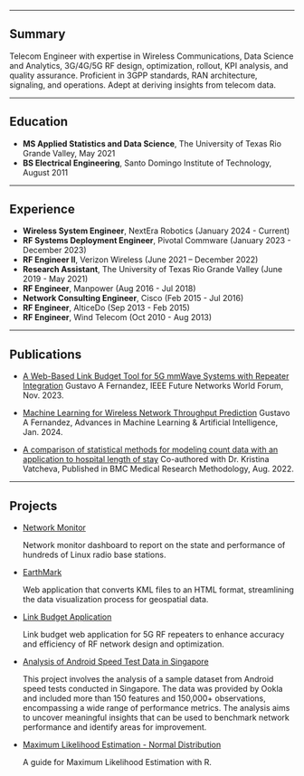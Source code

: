 

---
## Summary

Telecom Engineer with expertise in Wireless Communications, Data Science and Analytics, 3G/4G/5G RF design, optimization, rollout, KPI analysis, and quality assurance. Proficient in 3GPP standards, RAN architecture, signaling, and operations. Adept at deriving insights from telecom data.

---
## Education

- **MS Applied Statistics and Data Science**, The University of Texas Rio Grande Valley, May 2021
- **BS Electrical Engineering**, Santo Domingo Institute of Technology, August 2011

---

## Experience

- **Wireless System Engineer**, NextEra Robotics (January 2024 - Current)
- **RF Systems Deployment Engineer**, Pivotal Commware (January 2023 - December 2023)  
- **RF Engineer II**, Verizon Wireless (June 2021 – December 2022)
- **Research Assistant**, The University of Texas Rio Grande Valley (June 2019 - May 2021)
- **RF Engineer**, Manpower (Aug 2016 - Jul 2018)
- **Network Consulting Engineer**, Cisco (Feb 2015 - Jul 2016)
- **RF Engineer**, AlticeDo (Sep 2013 - Feb 2015)
- **RF Engineer**, Wind Telecom (Oct 2010 - Aug 2013)




---


## Publications

- [A Web-Based Link Budget Tool for 5G mmWave Systems with Repeater Integration](https://ieeexplore.ieee.org/abstract/document/10520341) Gustavo A Fernandez, IEEE Future Networks World Forum, Nov. 2023.
  
- [Machine Learning for Wireless Network Throughput Prediction](https://www.opastpublishers.com/open-access-articles/machine-learning-for-wireless-network-throughput-prediction.pdf) Gustavo A Fernandez, Advances in Machine Learning & Artificial Intelligence, Jan. 2024. 

- [A comparison of statistical methods for modeling count data with an application to hospital length of stay](https://link.springer.com/article/10.1186/s12874-022-01685-8) Co-authored with Dr. Kristina Vatcheva, Published in BMC Medical Research Methodology, Aug. 2022.

---

## Projects

- [Network Monitor](https://github.com/gustavofernandezlembert/Gustavo-Fernandez/blob/master/Tableau_Dashboard.jpg)
  
  Network monitor dashboard to report on the state and performance of hundreds of Linux radio base stations.

- [EarthMark](https://github.com/gustavofernandezlembert/Placemarks.KML_TO_HTML)
  
  Web application that converts KML files to an HTML format, streamlining the data visualization process for geospatial data.

- [Link Budget Application](https://nrboostlinkbudget.wn.r.appspot.com/)
  
  Link budget web application for 5G RF repeaters to enhance accuracy and efficiency of RF network design and optimization.

- [Analysis of Android Speed Test Data in Singapore](https://github.com/gustavofernandezlembert/Gustavo-Fernandez/tree/master/ookla)
  
  This project involves the analysis of a sample dataset from Android speed tests conducted in Singapore. The data was provided by Ookla and included more than 150 features and 
  150,000+ observations, encompassing a wide range of performance metrics. The analysis aims to uncover meaningful insights that can be used to benchmark network performance and 
  identify areas for improvement.

- [Maximum Likelihood Estimation - Normal Distribution](https://gustavofernandezlembert.github.io/Maximum-Likelihood/)

  A guide for Maximum Likelihood Estimation with R.


